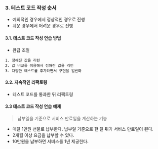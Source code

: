 ### 3. 테스트 코드 작성 순서

- 예외적인 경우에서 정상적인 경우로 진행
- 쉬운 경우에서 어려운 경우로 진행

#### 3.1. 테스트 코드 작성 연습 방법

- 완급 조절

```
1. 정해진 값을 리턴
2. 값 비교를 이용해서 정해진 값을 리턴
3. 다양한 테스트를 추가하면서 구현을 일반화
```
#### 3.2. 지속적인 리팩토링

- 테스트 코드를 통과한 뒤 리팩토링

#### 3.3 테스트 코드 작성 연습 예제

> 납부일을 기준으로 서비스 만료일을 계산하는 기능

- 매달 1만원 선불로 납부한다. 납부일 기준으로 한 달 뒤가 서비스 만료일이 된다.
- 2개월 이상 요금을 납부할 수 있다.
- 10만원을 납부하면 서비스를 1년 제공한다.